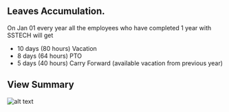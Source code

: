 Leaves Accumulation.
----
On Jan 01 every year all the employees who have completed 1 year with SSTECH will get 


- 10 days (80 hours) Vacation
- 8 days (64 hours) PTO  
- 5 days (40 hours) Carry Forward  (available vacation from previous year)

View Summary
----
![alt text](../../images/timesheets/leaves-accumulation.png "Time")









 





